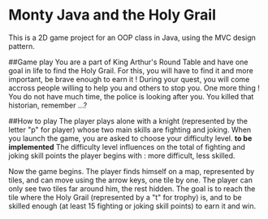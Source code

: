 Monty Java and the Holy Grail
=============

This is a 2D game project for an OOP class in Java, using the MVC design pattern.

##Game play
You are a part of King Arthur's Round Table and have one goal in life to find the Holy Grail.
For this, you will have to find it and more important, be brave enough to earn it ! 
During your quest, you will come accross people willing to help you and others to stop you.
One more thing ! You do not have much time, the police is looking after you.
You killed that historian, remember ...?

##How to play
The player plays alone with a knight (represented by the letter "p" for player) whose two main skills are fighting and joking.
When you launch the game, you are asked to choose your difficulty level. **to be implemented**
The difficulty level influences on the total of fighting and joking skill points the player begins with : more difficult, less skilled.

Now the game begins.
The player finds himself on a map, represented by tiles, and can move using the arrow keys, one tile by one.
The player can only see two tiles far around him, the rest hidden.
The goal is to reach the tile where the Holy Grail (represented by a "t" for trophy) is, and to be skilled enough (at least 15 fighting or joking skill points) to earn it and win.


